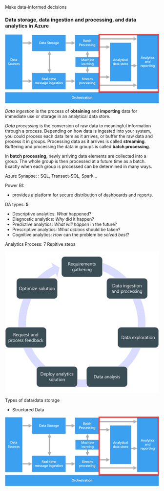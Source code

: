 Make data-informed decisions

### Data storage, data ingestion and processing, and data analytics in Azure

![Alt text](images/image.png)


*Data ingestion* is the process of **obtaining** and **importing** data for immediate use or storage in an analytical data store.

*Data processing* is the conversion of raw data to meaningful information through a process. Depending on how data is ingested into your system, you could process each data item as it arrives, or buffer the raw data and process it in groups. Processing data as it arrives is called **streaming**. Buffering and processing the data in groups is called **batch processing**.

In **batch processing**, newly arriving data elements are collected into a group. The whole group is then processed at a future time as a batch. Exactly when each group is processed can be determined in many ways.

Azure Synapse: :
SQL, Transact-SQL, Spark...

Power BI:
- provides a platform for secure distribution of dashboards and reports.


DA types: **5** 
- Descriptive analytics: *What* happened?
- Diagnostic analytics: *Why* did it happen?
- Predictive analytics: *What will happen* in the future?
- Prescriptive analytics: *What actions* should be taken?
- Cognitive analytics: *How* can the problem be *solved best*?


Analytics Process: 7 Repitive steps

![Alt text](images/image-1.png)

Types of data/data storage

- Structured Data

![Alt text](images/image.png)